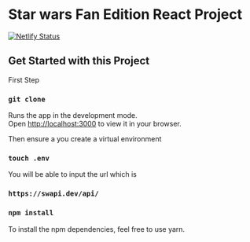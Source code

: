 # Star wars Fan Edition React Project

[![Netlify Status](https://api.netlify.com/api/v1/badges/34bcf6c8-0204-48d5-8bee-9cb54c5aae9e/deploy-status)](https://app.netlify.com/sites/chachez-star-wars-films/deploys)

## Get Started with this Project


First Step 
### `git clone`

Runs the app in the development mode.\
Open [http://localhost:3000](http://localhost:3000) to view it in your browser.

Then ensure a you create a virtual environment

### `touch .env`

You will be able  to input the url which is 


### `https://swapi.dev/api/`


### `npm install`

To install the npm dependencies, feel free to use yarn.
